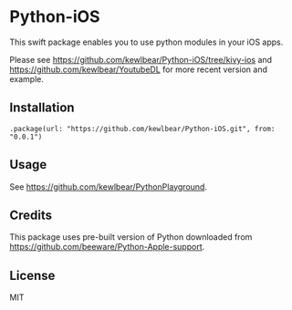 # Python-iOS

This swift package enables you to use python modules in your iOS apps.

Please see https://github.com/kewlbear/Python-iOS/tree/kivy-ios and https://github.com/kewlbear/YoutubeDL for more recent version and example.

## Installation

```
.package(url: "https://github.com/kewlbear/Python-iOS.git", from: "0.0.1")
```

## Usage

See https://github.com/kewlbear/PythonPlayground.

## Credits

This package uses pre-built version of Python downloaded from https://github.com/beeware/Python-Apple-support.

## License

MIT
